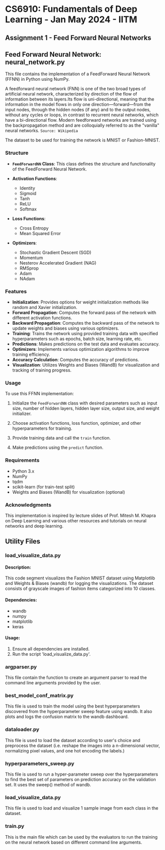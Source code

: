 # CS6910: Fundamentals of Deep Learning - Jan May 2024 - IITM
## Assignment 1 - Feed Forward Neural Networks

## Feed Forward Neural Network: neural_network.py

This file contains the implementation of a FeedForward Neural Network (FFNN) in Python using NumPy. 

A feedforward neural network (FNN) is one of the two broad types of artificial neural network, characterized by direction of the flow of information between its layers.Its flow is uni-directional, meaning that the information in the model flows in only one direction—forward—from the input nodes, through the hidden nodes (if any) and to the output nodes, without any cycles or loops, in contrast to recurrent neural networks, which have a bi-directional flow. Modern feedforward networks are trained using the backpropagation method and are colloquially referred to as the "vanilla" neural networks. `Source: Wikipedia` 

The dataset to be used for training the network is MNIST or Fashion-MNIST.

### Structure

- **`FeedForwardNN` Class**: This class defines the structure and functionality of the FeedForward Neural Network.

- **Activation Functions**:
  - Identity
  - Sigmoid
  - Tanh
  - ReLU
  - Softmax

- **Loss Functions**:
  - Cross Entropy
  - Mean Squared Error

- **Optimizers**:
  - Stochastic Gradient Descent (SGD)
  - Momentum
  - Nesterov Accelerated Gradient (NAG)
  - RMSprop
  - Adam
  - NAdam

### Features

- **Initialization**: Provides options for weight initialization methods like random and Xavier initialization.
- **Forward Propagation**: Computes the forward pass of the network with different activation functions.
- **Backward Propagation**: Computes the backward pass of the network to update weights and biases using various optimizers.
- **Training**: Trains the network using provided training data with specified hyperparameters such as epochs, batch size, learning rate, etc.
- **Predictions**: Makes predictions on the test data and evaluates accuracy.
- **Optimizers**: Implements various optimization algorithms to improve training efficiency.
- **Accuracy Calculation**: Computes the accuracy of predictions.
- **Visualization**: Utilizes Weights and Biases (WandB) for visualization and tracking of training progress.

### Usage

To use this FFNN implementation:

1. Initialize the `FeedForwardNN` class with desired parameters such as input size, number of hidden layers, hidden layer size, output size, and weight initializer.

2. Choose activation functions, loss function, optimizer, and other hyperparameters for training.

3. Provide training data and call the `train` function.

4. Make predictions using the `predict` function.

### Requirements

- Python 3.x
- NumPy
- tqdm
- scikit-learn (for train-test split)
- Weights and Biases (WandB) for visualization (optional)

### Acknowledgments

This implementation is inspired by lecture slides of Prof. Mitesh M. Khapra on Deep Learning and various other resources and tutorials on neural networks and deep learning.

## Utility Files

### load_visualize_data.py

#### Description:
This code segment visualizes the Fashion MNIST dataset using Matplotlib and Weights & Biases (wandb) for logging the visualizations. The dataset consists of grayscale images of fashion items categorized into 10 classes.

#### Dependencies:
- wandb
- numpy
- matplotlib
- keras

#### Usage:
1. Ensure all dependencies are installed.
2. Run the script 'load_visualize_data.py'.

### argparser.py
This file contain the function to create an argument parser to read the command line arguments provided by the user.

### best_model_conf_matrix.py
This file is used to train the model using the best hyperparameters discovered from the hyperparameter sweep feature using wandb. It also plots and logs the confusion matrix to the wandb dashboard.

### dataloader.py 
This file is used to load the dataset according to user's choice and preprocess the dataset (i.e. reshape the images into a n-dimensional vector, normalizing pixel values, and one hot encoding the labels.)

### hyperparameters_sweep.py
This file is used to run a hyper-parameter sweep over the hyperparameters to find the best set of parameters on prediction accuracy on the validation set. It uses the sweep() method of wandb.

### load_visualize_data.py
This file is used to load and visualize 1 sample image from each class in the dataset.

### train.py
This is the main file which can be used by the evaluators to run the training on the neural network based on different command line arguments. 

